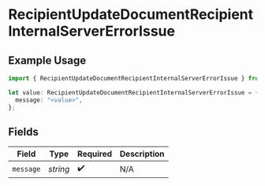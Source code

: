 # RecipientUpdateDocumentRecipientInternalServerErrorIssue

## Example Usage

```typescript
import { RecipientUpdateDocumentRecipientInternalServerErrorIssue } from "@documenso/sdk-typescript/models/errors";

let value: RecipientUpdateDocumentRecipientInternalServerErrorIssue = {
  message: "<value>",
};
```

## Fields

| Field              | Type               | Required           | Description        |
| ------------------ | ------------------ | ------------------ | ------------------ |
| `message`          | *string*           | :heavy_check_mark: | N/A                |